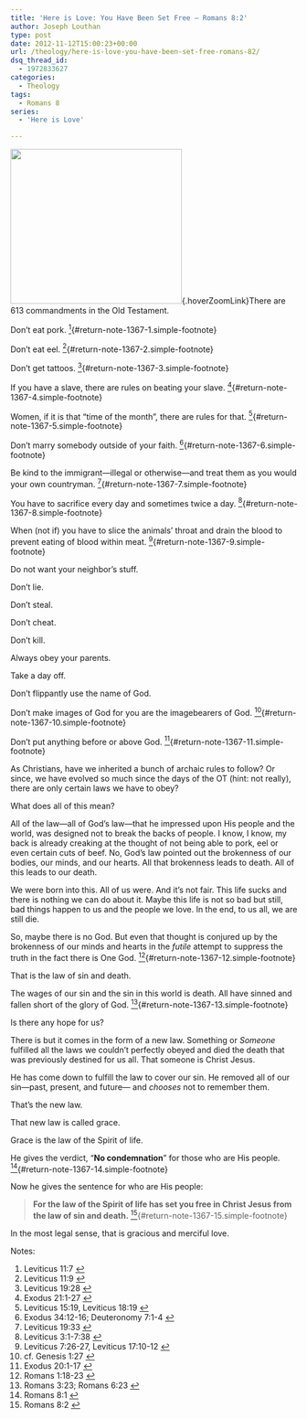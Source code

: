 ```yaml
---
title: 'Here is Love: You Have Been Set Free – Romans 8:2'
author: Joseph Louthan
type: post
date: 2012-11-12T15:00:23+00:00
url: /theology/here-is-love-you-have-been-set-free-romans-82/
dsq_thread_id:
  - 1972833627
categories:
  - Theology
tags:
  - Romans 8
series:
  - 'Here is Love'

---
```

[<img class="alignright size-medium wp-image-1369 hoverZoomLink" src="https://i0.wp.com/theologic.us/wp-content/uploads/2012/11/LCCH_Courtroom_3.jpg?resize=300%2C271" alt="" width="300" height="271" srcset="https://i0.wp.com/theologic.us/wp-content/uploads/2012/11/LCCH_Courtroom_3.jpg?resize=300%2C271 300w, https://i0.wp.com/theologic.us/wp-content/uploads/2012/11/LCCH_Courtroom_3.jpg?w=358 358w" sizes="(max-width: 300px) 100vw, 300px" data-recalc-dims="1" />][1]{.hoverZoomLink}There are 613 commandments in the Old Testament.

Don’t eat pork. [<sup>1</sup>][2]{#return-note-1367-1.simple-footnote}

Don’t eat eel. [<sup>2</sup>][3]{#return-note-1367-2.simple-footnote}

Don’t get tattoos. [<sup>3</sup>][4]{#return-note-1367-3.simple-footnote}

If you have a slave, there are rules on beating your slave. [<sup>4</sup>][5]{#return-note-1367-4.simple-footnote}

Women, if it is that “time of the month”, there are rules for that. [<sup>5</sup>][6]{#return-note-1367-5.simple-footnote}

Don’t marry somebody outside of your faith. [<sup>6</sup>][7]{#return-note-1367-6.simple-footnote}

Be kind to the immigrant—illegal or otherwise—and treat them as you would your own countryman. [<sup>7</sup>][8]{#return-note-1367-7.simple-footnote}

You have to sacrifice every day and sometimes twice a day. [<sup>8</sup>][9]{#return-note-1367-8.simple-footnote}

When (not if) you have to slice the animals’ throat and drain the blood to prevent eating of blood within meat. [<sup>9</sup>][10]{#return-note-1367-9.simple-footnote}

Do not want your neighbor’s stuff.

Don’t lie.

Don’t steal.

Don’t cheat.

Don’t kill.

Always obey your parents.

Take a day off.

Don’t flippantly use the name of God.

Don’t make images of God for you are the imagebearers of God. [<sup>10</sup>][11]{#return-note-1367-10.simple-footnote}

Don’t put anything before or above God. [<sup>11</sup>][12]{#return-note-1367-11.simple-footnote}

As Christians, have we inherited a bunch of archaic rules to follow? Or since, we have evolved so much since the days of the OT (hint: not really), there are only certain laws we have to obey?

What does all of this mean?

All of the law—all of God’s law—that he impressed upon His people and the world, was designed not to break the backs of people. I know, I know, my back is already creaking at the thought of not being able to pork, eel or even certain cuts of beef. No, God’s law pointed out the brokenness of our bodies, our minds, and our hearts. All that brokenness leads to death. All of this leads to our death.

We were born into this. All of us were. And it’s not fair. This life sucks and there is nothing we can do about it. Maybe this life is not so bad but still, bad things happen to us and the people we love. In the end, to us all, we are still die.

So, maybe there is no God. But even that thought is conjured up by the brokenness of our minds and hearts in the _futile_ attempt to suppress the truth in the fact there is One God. [<sup>12</sup>][13]{#return-note-1367-12.simple-footnote}

That is the law of sin and death.

The wages of our sin and the sin in this world is death. All have sinned and fallen short of the glory of God. [<sup>13</sup>][14]{#return-note-1367-13.simple-footnote}

Is there any hope for us?

There is but it comes in the form of a new law. Something or _Someone_ fulfilled all the laws we couldn’t perfectly obeyed and died the death that was previously destined for us all. That someone is Christ Jesus.

He has come down to fulfill the law to cover our sin. He removed all of our sin—past, present, and future— and _chooses_ not to remember them.

That&#8217;s the new law.

That new law is called grace.

Grace is the law of the Spirit of life.

He gives the verdict, “**No condemnation**” for those who are His people. [<sup>14</sup>][15]{#return-note-1367-14.simple-footnote}

Now he gives the sentence for who are His people:

> **For the law of the Spirit of life has set you free in Christ Jesus from the law of sin and death.** [<sup>15</sup>][16]{#return-note-1367-15.simple-footnote}

In the most legal sense, that is gracious and merciful love.

<div class="simple-footnotes">
  <p class="notes">
    Notes:
  </p>
  
  <ol>
    <li id="note-1367-1">
      Leviticus 11:7 <a href="#return-note-1367-1">&#8617;</a>
    </li>
    <li id="note-1367-2">
      Leviticus 11:9 <a href="#return-note-1367-2">&#8617;</a>
    </li>
    <li id="note-1367-3">
      Leviticus 19:28 <a href="#return-note-1367-3">&#8617;</a>
    </li>
    <li id="note-1367-4">
      Exodus 21:1-27 <a href="#return-note-1367-4">&#8617;</a>
    </li>
    <li id="note-1367-5">
      Leviticus 15:19, Leviticus 18:19 <a href="#return-note-1367-5">&#8617;</a>
    </li>
    <li id="note-1367-6">
      Exodus 34:12-16; Deuteronomy 7:1-4 <a href="#return-note-1367-6">&#8617;</a>
    </li>
    <li id="note-1367-7">
      Leviticus 19:33 <a href="#return-note-1367-7">&#8617;</a>
    </li>
    <li id="note-1367-8">
      Leviticus 3:1-7:38 <a href="#return-note-1367-8">&#8617;</a>
    </li>
    <li id="note-1367-9">
      Leviticus 7:26-27, Leviticus 17:10-12 <a href="#return-note-1367-9">&#8617;</a>
    </li>
    <li id="note-1367-10">
      cf. Genesis 1:27 <a href="#return-note-1367-10">&#8617;</a>
    </li>
    <li id="note-1367-11">
      Exodus 20:1-17 <a href="#return-note-1367-11">&#8617;</a>
    </li>
    <li id="note-1367-12">
      Romans 1:18-23 <a href="#return-note-1367-12">&#8617;</a>
    </li>
    <li id="note-1367-13">
      Romans 3:23; Romans 6:23 <a href="#return-note-1367-13">&#8617;</a>
    </li>
    <li id="note-1367-14">
      Romans 8:1 <a href="#return-note-1367-14">&#8617;</a>
    </li>
    <li id="note-1367-15">
      Romans 8:2 <a href="#return-note-1367-15">&#8617;</a>
    </li>
  </ol>
</div>

 [1]: https://i0.wp.com/theologic.us/wp-content/uploads/2012/11/LCCH_Courtroom_3.jpg
 [2]: #note-1367-1 "Leviticus 11:7"
 [3]: #note-1367-2 "Leviticus 11:9"
 [4]: #note-1367-3 "Leviticus 19:28"
 [5]: #note-1367-4 "Exodus 21:1-27"
 [6]: #note-1367-5 "Leviticus 15:19, Leviticus 18:19"
 [7]: #note-1367-6 "Exodus 34:12-16; Deuteronomy 7:1-4"
 [8]: #note-1367-7 "Leviticus 19:33"
 [9]: #note-1367-8 "Leviticus 3:1-7:38"
 [10]: #note-1367-9 "Leviticus 7:26-27, Leviticus 17:10-12"
 [11]: #note-1367-10 "cf. Genesis 1:27"
 [12]: #note-1367-11 "Exodus 20:1-17"
 [13]: #note-1367-12 "Romans 1:18-23"
 [14]: #note-1367-13 "Romans 3:23; Romans 6:23"
 [15]: #note-1367-14 "Romans 8:1"
 [16]: #note-1367-15 "Romans 8:2"